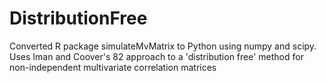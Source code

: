 # DistributionFree
Converted R package simulateMvMatrix to Python using numpy and scipy. Uses Iman and Coover's 82 approach to a 'distribution free' method for non-independent multivariate correlation matrices
